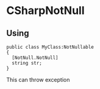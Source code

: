 # CSharpNotNull
## Using
```
public class MyClass:NotNullable
{
  [NotNull.NotNull]
  string str;
}
```

This can throw exception
